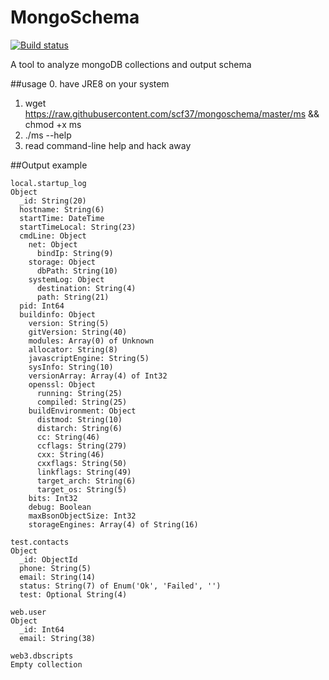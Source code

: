 # MongoSchema
[![Build status](https://travis-ci.org/scf37/mongoschema.svg?branch=master)](https://travis-ci.org/scf37/dbinstaller)

A tool to analyze mongoDB collections and output schema

##usage
0. have JRE8 on your system
1. wget https://raw.githubusercontent.com/scf37/mongoschema/master/ms && chmod +x ms
2. ./ms --help
3. read command-line help and hack away

##Output example

```
local.startup_log
Object
  _id: String(20)
  hostname: String(6)
  startTime: DateTime
  startTimeLocal: String(23)
  cmdLine: Object
    net: Object
      bindIp: String(9)
    storage: Object
      dbPath: String(10)
    systemLog: Object
      destination: String(4)
      path: String(21)
  pid: Int64
  buildinfo: Object
    version: String(5)
    gitVersion: String(40)
    modules: Array(0) of Unknown
    allocator: String(8)
    javascriptEngine: String(5)
    sysInfo: String(10)
    versionArray: Array(4) of Int32
    openssl: Object
      running: String(25)
      compiled: String(25)
    buildEnvironment: Object
      distmod: String(10)
      distarch: String(6)
      cc: String(46)
      ccflags: String(279)
      cxx: String(46)
      cxxflags: String(50)
      linkflags: String(49)
      target_arch: String(6)
      target_os: String(5)
    bits: Int32
    debug: Boolean
    maxBsonObjectSize: Int32
    storageEngines: Array(4) of String(16)

test.contacts
Object
  _id: ObjectId
  phone: String(5)
  email: String(14)
  status: String(7) of Enum('Ok', 'Failed', '')
  test: Optional String(4)

web.user
Object
  _id: Int64
  email: String(38)

web3.dbscripts
Empty collection
```
